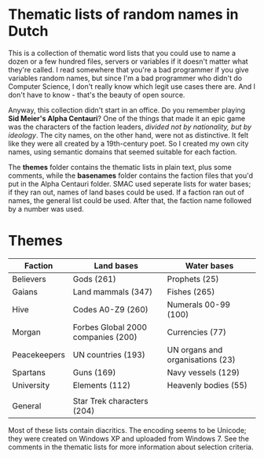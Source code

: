 # Thematic lists of random names in Dutch

This is a collection of thematic word lists that you could use to name a dozen or a few hundred files, servers or variables if it doesn't matter what they're called. I read somewhere that you're a bad programmer if you give variables random names, but since I'm a bad programmer who didn't do Computer Science, I don't really know which legit use cases there are. And I don't have to know - that's the beauty of open source.

Anyway, this collection didn't start in an office. Do you remember playing **Sid Meier's Alpha Centauri**? One of the things that made it an epic game was the characters of the faction leaders, *divided not by nationality, but by ideology*. The city names, on the other hand, were not as distinctive. It felt like they were all created by a 19th-century poet. So I created my own city names, using semantic domains that seemed suitable for each faction.

The **themes** folder contains the thematic lists in plain text, plus some comments, while the **basenames** folder contains the faction files that you'd put in the Alpha Centauri folder. SMAC used seperate lists for water bases; if they ran out, names of land bases could be used. If a faction ran out of names, the general list could be used. After that, the faction name followed by a number was used.

# Themes

|Faction|Land bases|Water bases|
|-|-|-| 
|Believers|Gods (261)|Prophets (25)|
|Gaians|Land mammals (347)|Fishes (265)|
|Hive|Codes A0-Z9 (260)|Numerals 00-99 (100)|
|Morgan|Forbes Global 2000 companies (200)|Currencies (77)|
|Peacekeepers|UN countries (193)|UN organs and organisations (23)|
|Spartans|Guns (169)|Navy vessels (129)|
|University|Elements (112)|Heavenly bodies (55)|
| | | |
|General|Star Trek characters (204)||

Most of these lists contain diacritics. The encoding seems to be Unicode; they were created on Windows XP and uploaded from Windows 7. See the comments in the thematic lists for more information about selection criteria.
